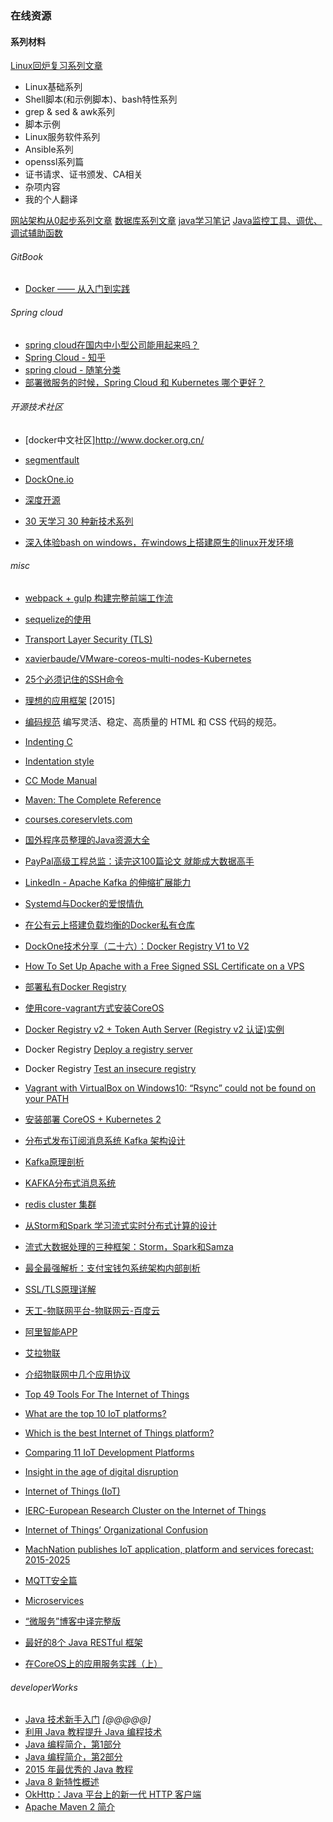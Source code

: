### 在线资源


#### 系列材料
[Linux回炉复习系列文章](http://www.cnblogs.com/f-ck-need-u/p/7048359.html)
- Linux基础系列
- Shell脚本(和示例脚本)、bash特性系列
- grep & sed & awk系列
- 脚本示例
- Linux服务软件系列
- Ansible系列
- openssl系列篇
- 证书请求、证书颁发、CA相关
- 杂项内容
- 我的个人翻译

[网站架构从0起步系列文章](http://www.cnblogs.com/f-ck-need-u/p/7576137.html)
[数据库系列文章](http://www.cnblogs.com/f-ck-need-u/p/7586194.html)
[java学习笔记](http://www.cnblogs.com/f-ck-need-u/category/1105323.html)
[Java监控工具、调优、调试辅助函数](http://www.cnblogs.com/zhenjing/archive/2013/02/18/java_debug.html)

###### GitBook
* [Docker —— 从入门到实践](https://www.gitbook.com/book/yeasy/docker_practice/details)

###### Spring cloud
* [spring cloud在国内中小型公司能用起来吗？](https://www.zhihu.com/question/61403505)
* [Spring Cloud - 知乎](https://www.zhihu.com/topic/20073976/hot)
* [spring cloud - 随笔分类](http://www.cnblogs.com/skyblog/category/774535.html)
* [部署微服务的时候，Spring Cloud 和 Kubernetes 哪个更好？](http://dockone.io/article/2896)


###### 开源技术社区
* [docker中文社区]http://www.docker.org.cn/
* [segmentfault](https://segmentfault.com/)
* [DockOne.io](http://dockone.io/)
* [深度开源 ](http://www.open-open.com/)

* [30 天学习 30 种新技术系列](https://segmentfault.com/a/1190000000349384)
* [深入体验bash on windows，在windows上搭建原生的linux开发环境](http://www.cnblogs.com/bymax/p/5576474.html)

###### misc
* [webpack + gulp 构建完整前端工作流](https://zhuanlan.zhihu.com/p/21312474)
* [sequelize的使用](http://blog.csdn.net/jimscx/article/details/46330417)

* [Transport Layer Security (TLS)](http://tech.yanatm.com/?p=338)
* [xavierbaude/VMware-coreos-multi-nodes-Kubernetes](https://github.com/xavierbaude/VMware-coreos-multi-nodes-Kubernetes)
* [25个必须记住的SSH命令](http://www.cnblogs.com/weafer/archive/2011/06/10/2077852.html)

* [理想的应用框架](http://www.cnblogs.com/sskyy/p/4592353.html) [2015]
* [编码规范](http://codeguide.bootcss.com/) 编写灵活、稳定、高质量的 HTML 和 CSS 代码的规范。
* [Indenting C](https://www.emacswiki.org/emacs/IndentingC)
* [Indentation style](https://en.wikipedia.org/wiki/Indentation_style)
* [CC Mode Manual](http://cc-mode.sourceforge.net/html-manual/index.html)
* [Maven: The Complete Reference](http://books.sonatype.com/mvnref-book/reference/public-book.html)
* [courses.coreservlets.com](http://courses.coreservlets.com/)

* [国外程序员整理的Java资源大全](http://www.itpub.net/thread-1917863-1-1.html)
* [PayPal高级工程总监：读完这100篇论文 就能成大数据高手](http://www.open-open.com/news/view/1b9407d)
* [LinkedIn - Apache Kafka 的伸缩扩展能力](http://www.open-open.com/news/view/1d1077b)
* [Systemd与Docker的爱恨情仇](http://dockone.io/article/1093)

* [在公有云上搭建负载均衡的Docker私有仓库](https://genedock.com/blog/2015/09/28/docker_private_registry/)
* [DockOne技术分享（二十六）：Docker Registry V1 to V2](http://dockone.io/article/747)

* [How To Set Up Apache with a Free Signed SSL Certificate on a VPS](https://www.digitalocean.com/community/tutorials/how-to-set-up-apache-with-a-free-signed-ssl-certificate-on-a-vps)
* [部署私有Docker Registry](http://tonybai.com/2016/02/26/deploy-a-private-docker-registry/)
* [使用core-vagrant方式安装CoreOS](http://tonybai.com/2015/07/20/install-coreos-by-coreos-vagrant/)
* [Docker Registry v2 + Token Auth Server (Registry v2 认证)实例](https://www.tuicool.com/articles/UrMFBn)
* Docker Registry [Deploy a registry server](https://docs.docker.com/registry/deploying/)
* Docker Registry [Test an insecure registry](https://docs.docker.com/registry/insecure/)
* [Vagrant with VirtualBox on Windows10: “Rsync” could not be found on your PATH](https://stackoverflow.com/questions/34176041/vagrant-with-virtualbox-on-windows10-rsync-could-not-be-found-on-your-path)

* [安装部署 CoreOS + Kubernetes 2](http://blog.csdn.net/haizhaopeng/article/details/47283183)

* [分布式发布订阅消息系统 Kafka 架构设计](http://www.oschina.net/translate/kafka-design)
* [Kafka原理剖析](https://zhuanlan.zhihu.com/habren-kafka)
* [KAFKA分布式消息系统](http://blog.chinaunix.net/uid-20196318-id-2420884.html)
* [redis cluster 集群](http://www.cnblogs.com/tankaixiong/articles/4022646.html)
* [从Storm和Spark 学习流式实时分布式计算的设计](http://www.csdn.net/article/2014-08-04/2821018)
* [流式大数据处理的三种框架：Storm，Spark和Samza](流式大数据处理的三种框架：Storm，Spark和Samza)
* [最全最强解析：支付宝钱包系统架构内部剖析](http://www.open-open.com/lib/view/open1435818747857.html)

* [SSL/TLS原理详解](https://segmentfault.com/a/1190000002554673)

* [天工-物联网平台-物联网云-百度云](https://cloud.baidu.com/solution/iot/index.html)
* [阿里智能APP](https://open.alink.aliyun.com/docs/open/)
* [艾拉物联](http://www.ayla.com.cn/)
* [介绍物联网中几个应用协议](https://www.linkedin.com/pulse/介绍物联网中几个应用协议-huabin-xi)
* [Top 49 Tools For The Internet of Things](https://blog.profitbricks.com/top-49-tools-internet-of-things/)
* [What are the top 10 IoT platforms?](https://www.quora.com/What-are-the-top-10-IoT-platforms-What-are-their-key-features-Why-would-you-prefer-them-over-other-platforms-Is-there-a-benchmark)
* [Which is the best Internet of Things platform?](http://www.techradar.com/news/world-of-tech/which-is-the-best-internet-of-things-platform--1302416)
* [Comparing 11 IoT Development Platforms](https://dzone.com/articles/iot-software-platform-comparison)
* [Insight in the age of digital disruption](https://451research.com/)
* [Internet of Things (IoT)](https://451research.com/trending-topics/read-the-451-take/internet-of-things)
* [IERC-European Research Cluster on the Internet of Things](http://www.internet-of-things-research.eu/documents.htm)
* [Internet of Things’ Organizational Confusion](https://www.automationworld.com/internet-things-organizational-confusion)
* [MachNation publishes IoT application, platform and services forecast: 2015-2025](https://www.machnation.com/2016/05/04/machnation-published-iot-application-platform-services-forecast-2015-2025/)
* [MQTT安全篇](https://zhuanlan.zhihu.com/p/21421094)


* [Microservices](https://martinfowler.com/articles/microservices.html#CharacteristicsOfAMicroserviceArchitecture)
* [“微服务”博客中译完整版](https://mp.weixin.qq.com/s?__biz=MjM5MjEwNTEzOQ==&mid=401500724&idx=1&sn=4e42fa2ffcd5732ae044fe6a387a1cc3)

* [最好的8个 Java RESTful 框架](http://www.importnew.com/17138.html)
 * [在CoreOS上的应用服务实践（上）](http://www.csdn.net/article/2015-03-06/2824128)

###### developerWorks
* [Java 技术新手入门](https://www.ibm.com/developerworks/cn/java/newto/index.html) *[@@@@@]*
* [利用 Java 教程提升 Java 编程技术](https://www.ibm.com/developerworks/cn/java/newto/tutorials.html)
* [Java 编程简介，第1部分](https://www.ibm.com/developerworks/cn/java/j-introtojava1/)
* [Java 编程简介，第2部分](https://www.ibm.com/developerworks/cn/java/j-introtojava2/)
* [2015 年最优秀的 Java 教程](https://www.ibm.com/developerworks/cn/java/j-topjava15-trs/index.html)
* [Java 8 新特性概述](https://www.ibm.com/developerworks/cn/java/j-lo-jdk8newfeature/index.html)
* [OkHttp：Java 平台上的新一代 HTTP 客户端](https://www.ibm.com/developerworks/cn/java/j-lo-okhttp/)
* [Apache Maven 2 简介](https://www.ibm.com/developerworks/cn/education/java/j-mavenv2/j-mavenv2.html)
